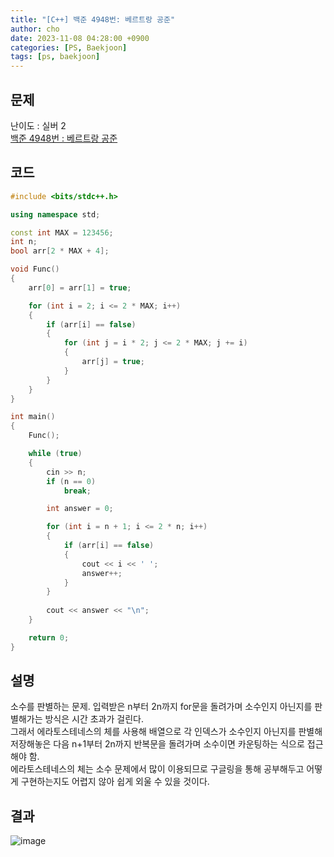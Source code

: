 ```yaml
---
title: "[C++] 백준 4948번: 베르트랑 공준"
author: cho
date: 2023-11-08 04:28:00 +0900
categories: [PS, Baekjoon]
tags: [ps, baekjoon]
---
```


## 문제
난이도 : 실버 2  
[백준 4948번 : 베르트랑 공준](https://www.acmicpc.net/problem/4948/)  

## 코드
```C++
#include <bits/stdc++.h>

using namespace std;

const int MAX = 123456;
int n;
bool arr[2 * MAX + 4];

void Func()
{
    arr[0] = arr[1] = true;

    for (int i = 2; i <= 2 * MAX; i++)
    {
        if (arr[i] == false)
        {
            for (int j = i * 2; j <= 2 * MAX; j += i)
            {
				arr[j] = true;
			}
		}
	}
}

int main()
{
    Func();

    while (true)
    {
        cin >> n;
        if (n == 0)
            break;

        int answer = 0;

        for (int i = n + 1; i <= 2 * n; i++)
        {
            if (arr[i] == false)
            {
                cout << i << ' ';
                answer++;
            }
        }
        
        cout << answer << "\n";
    }

    return 0;
}
```
## 설명
소수를 판별하는 문제. 입력받은 n부터 2n까지 for문을 돌려가며 소수인지 아닌지를 판별해가는 방식은 시간 초과가 걸린다.  
그래서 에라토스테네스의 체를 사용해 배열으로 각 인덱스가 소수인지 아닌지를 판별해 저장해놓은 다음 n+1부터 2n까지 반복문을 돌려가며 소수이면 카운팅하는 식으로 접근해야 함.  
에라토스테네스의 체는 소수 문제에서 많이 이용되므로 구글링을 통해 공부해두고 어떻게 구현하는지도 어렵지 않아 쉽게 외울 수 있을 것이다.

## 결과
![image](https://github.com/soonsoo3595/soonsoo3595.github.io/assets/86000058/ae71779f-d925-43ce-9fb4-3bcde782d708)
